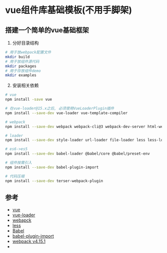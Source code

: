# vue组件库基础模板(不用手脚架)

## 搭建一个简单的vue基础框架
1. 分好目录结构
```sh
# 用于放webpack配置文件
mkdir build
# 用于放组件源代码
mkdir packages
# 用于存放组件demo
mkdir examples

```

2. 安装相关依赖
```sh
# vue
npm install -save vue

# 在vue-loader@15.x之后, 必须使用VueLoaderPlugin插件
npm install --save-dev vue-loader vue-template-compiler  

# webpack 
npm install --save-dev webpack webpack-cli@3 webpack-dev-server html-webpack-plugin

# loader
npm install --save-dev style-loader url-loader file-loader less less-loader

# es6->es5
npm install --save-dev babel-loader @babel/core @babel/preset-env

# 组件按需引入
npm install --save-dev babel-plugin-import

# 代码压缩
npm install --save-dev terser-webpack-plugin
```


## 参考

* [vue](https://cn.vuejs.org/)
* [vue-loader](https://vue-loader.vuejs.org/zh/guide/)
* [webapck](https://webpack.docschina.org/)
* [less](https://less.bootcss.com/)
* [Babel](https://www.babeljs.cn/)
* [babel-plugin-import](https://www.npmjs.com/package/babel-plugin-import)
* [webpack v4.15.1](https://webpack.html.cn/)
* []()